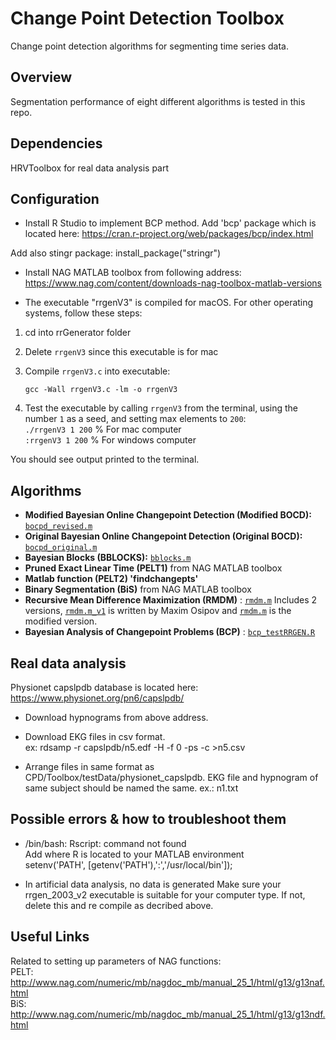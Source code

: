 # Change Point Detection Toolbox

Change point detection algorithms for segmenting time series data.

## Overview

Segmentation performance of eight different algorithms is tested in this repo. 

## Dependencies

HRVToolbox for real data analysis part

## Configuration

+ Install R Studio to implement BCP method. Add 'bcp' package which is located here:
https://cran.r-project.org/web/packages/bcp/index.html

Add also stingr package:
install_package("stringr")

+ Install NAG MATLAB toolbox from following address:
https://www.nag.com/content/downloads-nag-toolbox-matlab-versions

+ The executable "rrgenV3" is compiled for macOS. For other operating systems, follow these steps:

1. cd into rrGenerator folder

2. Delete `rrgenV3` since this executable is for mac

3. Compile `rrgenV3.c` into executable:

    `gcc -Wall rrgenV3.c -lm -o rrgenV3`

4. Test the executable by calling `rrgenV3` from the terminal, using the number `1` as a seed, and setting max elements to `200`:  
    `./rrgenV3 1 200` % For mac computer  <br />
    `:rrgenV3 1 200` % For windows computer <br />

You should see output printed to the terminal. <br />

## Algorithms

+ **Modified Bayesian Online Changepoint Detection (Modified BOCD):** [`bocpd_revised.m`]() 
+ **Original Bayesian Online Changepoint Detection (Original BOCD):** [`bocpd_original.m`]() 
+ **Bayesian Blocks (BBLOCKS):** [`bblocks.m`]()
+ **Pruned Exact Linear Time (PELT1)** from NAG MATLAB toolbox 
+ **Matlab function (PELT2) 'findchangepts'**
+ **Binary Segmentation (BiS)** from NAG MATLAB toolbox 
+ **Recursive Mean Difference Maximization (RMDM)** : [`rmdm.m`]()
Includes 2 versions, [`rmdm.m_v1`]() is written by Maxim Osipov and [`rmdm.m`]() is the 
modified version.
+ **Bayesian Analysis of Changepoint Problems (BCP)** : [`bcp_testRRGEN.R`]()

## Real data analysis

Physionet capslpdb database is located here:
https://www.physionet.org/pn6/capslpdb/
+ Download hypnograms from above address. 
+ Download EKG files in csv format.  <br />
ex: rdsamp -r capslpdb/n5.edf -H -f 0 -ps -c >n5.csv  
 
+ Arrange files in same format as CPD/Toolbox/testData/physionet_capslpdb. EKG file and hypnogram
of same subject should be named the same. ex.: n1.txt 

## Possible errors & how to troubleshoot them

+ /bin/bash: Rscript: command not found <br />
Add where R is located to your MATLAB environment <br />
setenv('PATH', [getenv('PATH'),':','/usr/local/bin']); 

+ In artificial data analysis, no data is generated
Make sure your rrgen_2003_v2 executable is suitable for your computer type. 
If not, delete this and re compile as decribed above.

## Useful Links

Related to setting up parameters of NAG functions: <br />
PELT: http://www.nag.com/numeric/mb/nagdoc_mb/manual_25_1/html/g13/g13naf.html <br />
BiS: http://www.nag.com/numeric/mb/nagdoc_mb/manual_25_1/html/g13/g13ndf.html <br />
